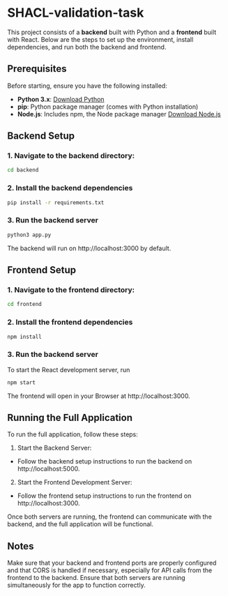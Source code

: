 # SHACL-validation-task

This project consists of a **backend** built with Python and a **frontend** built with React. Below are the steps to set up the environment, install dependencies, and run both the backend and frontend.

## Prerequisites

Before starting, ensure you have the following installed:

- **Python 3.x**: [Download Python](https://www.python.org/downloads/)
- **pip**: Python package manager (comes with Python installation)
- **Node.js**: Includes npm, the Node package manager [Download Node.js](https://nodejs.org/)

## Backend Setup

### 1. Navigate to the backend directory:

```bash
cd backend
```

### 2. Install the backend dependencies

```bash
pip install -r requirements.txt
```

### 3. Run the backend server

```bash
python3 app.py
```


The backend will run on http://localhost:3000 by default. 



## Frontend Setup

### 1. Navigate to the frontend directory:

```bash
cd frontend
```


### 2. Install the frontend dependencies

```bash
npm install
```

### 3. Run the backend server

To start the React development server, run 

```bash
npm start
```
The frontend will open in your Browser at http://localhost:3000. 

## Running the Full Application

To run the full application, follow these steps:

1. Start the Backend Server:
- Follow the backend setup instructions to run the backend on http://localhost:5000.
2. Start the Frontend Development Server:
- Follow the frontend setup instructions to run the frontend on http://localhost:3000.

Once both servers are running, the frontend can communicate with the backend, and the full application will be functional.

## Notes

Make sure that your backend and frontend ports are properly configured and that CORS is handled if necessary, especially for API calls from the frontend to the backend.
Ensure that both servers are running simultaneously for the app to function correctly.
